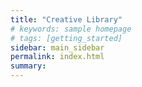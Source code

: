 ```yaml
---
title: "Creative Library"
# keywords: sample homepage
# tags: [getting_started]
sidebar: main_sidebar
permalink: index.html
summary: 
---
```

